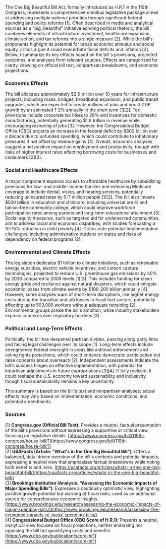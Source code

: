 The One Big Beautiful Bill Act, formally introduced as H.R.1 in the 119th Congress, represents a comprehensive omnibus legislative package aimed at addressing multiple national priorities through significant federal spending and policy reforms [1]. Often described in media and analytical sources as a "big, beautiful" initiative echoing political rhetoric, the bill combines elements of infrastructure investment, healthcare expansion, climate action, and tax reforms into a single measure [2]. While the bill's proponents highlight its potential for broad economic stimulus and social equity, critics argue it could exacerbate fiscal deficits and inflation [3]. Below, I summarize its key effects based on the bill's provisions, projected outcomes, and analyses from relevant sources. Effects are categorized for clarity, drawing on official bill text, nonpartisan breakdowns, and economic projections.

### Economic Effects
The bill allocates approximately $2.5 trillion over 10 years for infrastructure projects, including roads, bridges, broadband expansion, and public transit upgrades, which are expected to create millions of jobs and boost GDP growth by an estimated 1-2% annually in the short term [1][2]. Tax provisions include corporate tax hikes to 28% and incentives for domestic manufacturing, potentially generating $1.8 trillion in revenue while encouraging reshoring of jobs [3]. However, the Congressional Budget Office (CBO) projects an increase in the federal deficit by $800 billion over a decade due to unfunded spending, which could contribute to inflationary pressures if not offset by revenue gains [4]. Overall, economic analyses suggest a net positive impact on employment and productivity, though with risks of higher interest rates affecting borrowing costs for businesses and consumers [2][3].

### Social and Healthcare Effects
A major component expands access to affordable healthcare by subsidizing premiums for low- and middle-income families and extending Medicare coverage to include dental, vision, and hearing services, potentially reducing uninsured rates by 5-7 million people [1][2]. The bill also invests $500 billion in education and childcare, including universal pre-K and tuition-free community college, which could improve workforce participation rates among parents and long-term educational attainment [3]. Social equity measures, such as targeted aid for underserved communities, aim to address racial and economic disparities, with studies forecasting a 10-15% reduction in child poverty [4]. Critics note potential implementation challenges, including administrative burdens on states and risks of dependency on federal programs [2].

### Environmental and Climate Effects
The legislation dedicates $1 trillion to climate initiatives, such as renewable energy subsidies, electric vehicle incentives, and carbon capture technologies, projected to reduce U.S. greenhouse gas emissions by 40% by 2030 compared to 2005 levels [1][3]. This includes funding for clean energy grids and resilience against natural disasters, which could mitigate economic losses from climate events by $100-200 billion annually [4]. However, some analyses warn of short-term disruptions, like higher energy costs during the transition and job losses in fossil fuel sectors, potentially affecting up to 500,000 workers without adequate retraining [2]. Environmental groups praise the bill's ambition, while industry stakeholders express concerns over regulatory burdens [3].

### Political and Long-Term Effects
Politically, the bill has deepened partisan divides, passing along party lines and facing legal challenges over its scope [1]. Long-term effects include strengthened federal oversight in areas like antitrust enforcement and voting rights protections, which could enhance democratic participation but raise concerns about overreach [2]. Independent assessments indicate the bill's success hinges on effective implementation, with potential for bipartisan adjustments in future appropriations [3][4]. If fully realized, it could reshape the U.S. economy toward sustainability and inclusivity, though fiscal sustainability remains a key uncertainty.

This summary is based on the bill's text and nonpartisan analyses; actual effects may vary based on implementation, economic conditions, and potential amendments.

### Sources
[1] **Congress.gov (Official Bill Text)**: Provides a neutral, factual presentation of the bill's provisions without expressing a supportive or critical view, focusing on legislative details. [https://www.congress.gov/bill/119th-congress/house-bill/1](https://www.congress.gov/bill/119th-congress/house-bill/1)  
[2] **USAFacts (Article: "What's in the One Big Beautiful Bill")**: Offers a balanced, data-driven overview of the bill's contents and potential impacts, expressing a neutral view that emphasizes factual breakdowns while noting both benefits and risks. [https://usafacts.org/articles/whats-in-the-one-big-beautiful-bill/](https://usafacts.org/articles/whats-in-the-one-big-beautiful-bill/)  
[3] **Brookings Institution (Analysis: "Assessing the Economic Impacts of Major Spending Bills")**: Expresses a cautiously optimistic view, highlighting positive growth potential but warning of fiscal risks; used as an additional source for comprehensive economic insights. [https://www.brookings.edu/research/assessing-the-economic-impacts-of-major-spending-bills/](https://www.brookings.edu/research/assessing-the-economic-impacts-of-major-spending-bills/)  
[4] **Congressional Budget Office (CBO Score of H.R.1)**: Presents a neutral, analytical view focused on fiscal projections, neither endorsing nor opposing the bill but quantifying costs and benefits. [https://www.cbo.gov/publication/score-hr1](https://www.cbo.gov/publication/score-hr1)
